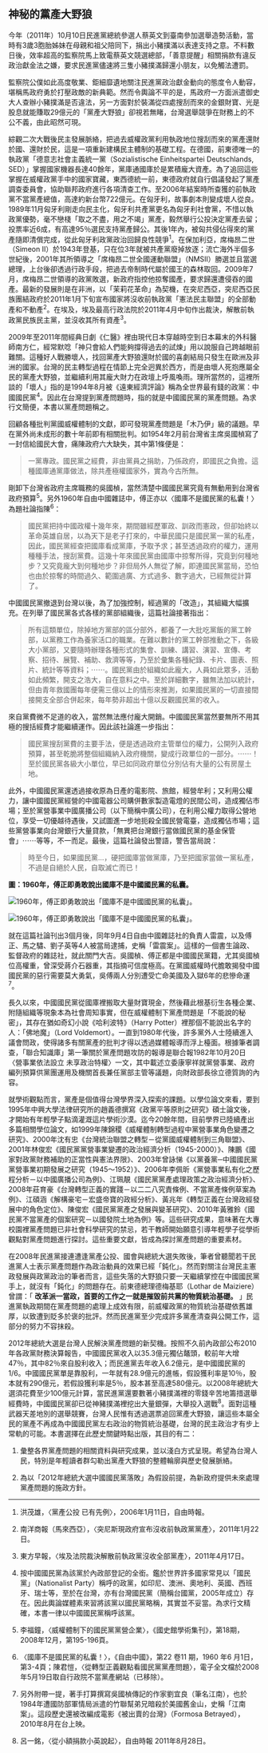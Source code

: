 ## 神秘的黨產大野狼

今年（2011年）10月10日民進黨總統參選人蔡英文到臺南參加選舉造勢活動，當時有3歲3胞胎姊妹在母親和祖父陪同下，捐出小豬撲滿以表達支持之意。不料數日後，效率超高的監察院馬上致電蔡英文競選總部，「善意提醒」相關捐款有違反政治獻金法之嫌，要求民進黨儘速將三隻小豬撲滿歸還小朋友，以免觸法遭罰。

監察院公僕如此高度敬業、鉅細靡遺地關注民進黨政治獻金動向的態度令人動容，堪稱馬政府勇於打壓政敵的新典範。然而令輿論不平的是，馬政府一方面派遣御史大人查辦小豬撲滿是否違法，另一方面對於裝滿從四處搜刮而來的金銀財寶、光是股息就能賺取29億元的「黨產大野狼」卻視若無睹，台灣選舉競爭在財務上的不公不義，由此昭然可現。

綜觀二次大戰後民主發展脈絡，把過去威權政黨利用執政地位搜刮而來的黨產還財於國、還財於民，這是一項重新建構民主體制的基礎工程。在德國，前東德唯一的執政黨「德意志社會主義統一黨（Sozialistische Einheitspartei Deutschlands, SED）」掌握國家機器長達40餘年，黨庫通國庫於是累積龐大資產。為了追回這些掌握在威權政黨手中的國家寶藏，東西德統一前，東德政府就自行倡議發起了黨產調查委員會，協助聯邦政府進行各項清查工作。至2006年結案時所查獲的前執政黨不當黨產總值，高達約新台幣722億元。在匈牙利，故事劇本則變成壞人從良。1989年11月匈牙利剛走向民主化，匈牙利共產黨更名為匈牙利社會黨，不惜以執政黨優勢，毫不戀棧「取之不盡，用之不竭」黨產，毅然舉行公投決定黨產去留；投票率近6成，有高達95％選民支持黨產歸公。其後1年內，被匈共侵佔得來的黨產隨即清償完成，從此匈牙利政黨政治回歸良性競爭<sup>1</sup>。在保加利亞，席梅昂二世（Simeon II）於1943年登基，只在位3年就被共產黨廢掉放逐；流亡海外半個多世紀後，2001年其所領導之「席梅昂二世全國運動聯盟」（NMSII）勝選並且當選總理，上台後卻透過行政手段，把過去帝制時代屬於國王的森林取回。2009年7月，席梅昂二世領導的政黨敗選，新政府指控他掠奪國產，要求歸還遭侵吞的國產。最新的發展則是在非洲，以「茉莉花革命」為契機，在突尼西亞，突尼西亞民族團結政府於2011年1月下旬宣布國家將沒收前執政黨「憲法民主聯盟」的全部動產和不動產<sup>2</sup>。在埃及，埃及最高行政法院於2011年4月中旬作出裁決，解散前執政黨民族民主黨，並沒收其所有資產<sup>3</sup>。

2009年至2011年間經典日劇《仁醫》裡由現代日本穿越時空到日本幕末的外科醫師南方仁，經常默唸「神只會給人們能夠撐得過去的試煉」用以說服自己跨越眼前難關。這種好人戰勝壞人，找回黨產大野狼還財於國的喜劇結局只發生在歐洲及非洲的國家。台灣的民主轉型過程在情節上完全迥異於西方，而是由壞人死抱應屬全民的黨產大野狼，並繼續利用其龐大財力在政壇上呼風喚雨。理所當然的，這裡所談的「壞人」指的是1994年8月被《遠東經濟評論》稱為全世界最有錢的政黨：中國國民黨<sup>4</sup>。因此在台灣提到黨產問題時，指的就是中國國民黨的黨產問題。為求行文簡便，本書以黨產問題稱之。

回顧各種批判黨國威權體制的文獻，即可發現黨產問題是「木乃伊」級的議題。早在黨外尚未成形的數十年前即有相關批判。如1954年2月前台灣省主席吳國楨寫了一封信給國民大會，痛陳政府六大缺失，其中第1條便是：

> 一黨專政。國民黨之經費，非由黨員之捐助，乃係政府，即國民之負擔。這種國庫通黨庫做法，除共產極權國家外，實為今古所無。

剛卸下台灣省政府主席職務的吳國楨，當然清楚中國國民黨究竟有無動用到台灣省政府預算<sup>5</sup>。另外1960年自由中國雜誌中，傅正亦以〈國庫不是國民黨的私囊！〉為題社論指陳<sup>6</sup>：

> 國民黨把持中國政權十幾年來，期間雖經歷軍政、訓政而憲政，但卻始終以革命英雄自居，以為天下是老子打來的，中華民國只是國民黨一黨的私產，因此，國民黨經查把國庫看成黨庫，予取予求；甚至透過政府的權力，運用種種手法，搜刮黨費。這幾十年來國民黨由國庫中掠奪所得，究竟到何種地步？又究竟龐大到何種地步？非但局外人無從了解，即連國民黨當局，恐怕也由於掠奪的時間過久、範圍過廣、方式過多、數字過大，已經無從計算了。

中國國民黨撤退到台灣以後，為了加強控制，經過黨的「改造」，其組織大幅擴充。在列舉了國民黨各式各樣的黨部組織後，這篇社論接著指出：

> 所有這類單位，除掉地方黨部的區分部外，都養了一大批吃黨飯的黨工幹部，以黨務工作為養家活口的職業。在難以數計的黨工幹部推動之下，各級大小黨部，又要隨時辦理各種形式的集會、訓練、講習、演習、宣傳、考察、招待、展覽、補助、救濟等等，乃至於彙集各種紀錄、卡片、圖表、照片、統計等等資料；⋯⋯。國民黨由於組織如此龐大，人員如此眾多，活動如此頻繁，開支之浩大，自在意料之中。至於詳細數字，雖無法加以統計，但由青年救國團每年便需三億以上的情形來推測，如果國民黨的一切直接間接開支全部合併起來，每年勢非超出十億以反觀國民黨的收入。

來自黨費微不足道的收入，當然無法應付龐大開銷。中國國民黨當然要無所不用其極的搜括經費才能繼續運作。因此該社論進一步指出：

> 國民黨搜刮黨費的主要手法，便是透過政府主管單位的權力，公開列入政府預算，甚至乾脆將整個組織納入政府機關，變成行政單位的一部分。⋯⋯！至於國民黨各級大小單位，早已如同政府單位分別佔有大量的公有房屋土地。

此外，中國國民黨還透過接收原為日產的電影院、旅館，經營牟利；又利用公權力，讓中國國民黨經營的中國電器公司購併數家製造電燈的民間公司，造成獨佔市場；至於黨營事業中國廣播公司（以下簡稱中廣公司），在利用公權力取得公營地位，享受一切優越待遇後，又試圖進一步地扼殺全國民營電臺，造成獨佔市場；這些黨營事業向台灣銀行大量貸款，「無異把台灣銀行當做國民黨的基金保管會」⋯⋯等等，不一而足。最後，這篇社論發出警語，警告當局說：

> 時至今日，如果國民黨…，硬把國庫當做黨庫，乃至把國家當做一黨私產，不過是自絕於人民，自取滅亡而已！

**圖：1960年，傅正即勇敢說出國庫不是中國國民黨的私囊。**

![1960年，傅正即勇敢說出「國庫不是中國國民黨的私囊」。](images/p21a.jpg "1960年，傅正即勇敢說出「國庫不是中國國民黨的私囊」。")

![1960年，傅正即勇敢說出「國庫不是中國國民黨的私囊」。](images/p21b.jpg "1960年，傅正即勇敢說出「國庫不是中國國民黨的私囊」。")

就在這篇社論刊出3個月後，同年9月4日自由中國雜誌社的負責人雷震，以及傅正、馬之驌、劉子英等4人被當局逮捕，史稱「雷震案」。這樣的一個書生論政、監督政府的雜誌社，就此關門大吉。吳國楨、傅正都是中國國民黨籍，尤其吳國楨位高權重，曾深受蔣介石器重，其指摘可信度極高。在黨國威權時代膽敢揭發中國國民黨的惡行需要莫大勇氣，吳傅兩人分別遭受亡命美國及入獄6年的悲慘命運<sup>7</sup>。

長久以來，中國國民黨從國庫裡搬取大量財寶現金，然後藉此根基衍生各種企業、附隨組織等現象本為社會周知事實，但在威權體制下黨產問題是「不能說的秘密」，其存在猶如奇幻小說《哈利波特》（Harry Potter）裡那個不能說出名字的人：「佛地魔」（Lord Voldemort）。一直到1980年代後，許多黨外人士陸續進入議會問政，使得諸多有關黨產的批判才得以透過媒體報導而浮上檯面。根據筆者調查，「聯合知識庫」第一筆關於黨產問題攻防的報導是聯合報1982年10月20日〈營事業依法設立 未享政治特權〉一文，其中載述立委康寧祥就黨營事業、政府編列預算供黨團運用及機關首長兼任黨部主管等議題，向財政部長徐立德質詢的內容。

就學術觀點而言，黨產是個值得台灣學界深入探索的課題。以學位論文來看，要到1995年中興大學法律研究所的趙義德撰寫《政黨平等原則之研究》碩士論文後，才開始有年輕學子點滴灌溉這片學術沙漠。迄今20餘年間，目前學界已陸續產出多篇相關學位論文，如1999年陳錦稷《威權體制轉型過程中黨營事業角色變遷之研究》、2000年沈有忠《台灣統治聯盟之轉型－從黨國威權體制到三角聯盟》、2001年林俊宏《國民黨黨營事業變遷的政治經濟分析（1945-2000）》、陳鵬《國家對政黨財務補助的正當性與憲法界限》、2003年曾詠悌《以黨養黨─中國國民黨黨營事業初期發展之研究（1945～1952）》、2006年李佩昕《黨營事業私有化之歷程分析－以中國廣播公司為例》、江珮靚《國民黨黨產處理政策之政治經濟分析》、2008年莊育豪《台灣轉型正義的實踐－以二二八究責條例、不當黨產條例草案為例》、江碩涵《解構豪宅－宏盛帝寶的政經分析》、黃兆年《轉型正義在台灣政經發展中的角色定位》、陳俊宏《國民黨黨產之發展與變革研究》、2010年黃雅鈴《國民黨不當黨產的個案研究－以國發院土地為例》等。這些研究成果，意味著在大專校園裡黨產問題已非社會科學研究的禁忌，若干教師開始願意引導年輕學子從學術觀點對黨產問題進行探討。這些重要文獻，皆成為探討黨產問題的重要素材。

在2008年民進黨接連遭逢黨產公投、國會與總統大選失敗後，筆者曾聽聞若干民進黨人士表示黨產問題作為政治動員的效果已經「鈍化」。然而對關注台灣民主憲政發展與政黨政治的筆者而言，這些失落的大野狼只要一天繼續掌控在中國國民黨手上，就沒有「鈍化」的問題存在。前東德總理德梅基耶（Lothar de Maiziere）曾謂：「 **改革派一當政，首要的工作之一就是摧毀前共黨的物質統治基礎。** 」民進黨執政期間在黨產問題的處理上成效有限，前威權政黨的物質統治基礎依舊雄厚，以致遭到貶多於褒的批評。然而民進黨至少完成許多黨產清查與公開工作，這部分的努力不容抹殺。

2012年總統大選是台灣人民解決黨產問題的新契機。按照不久前內政部公布2010年各政黨財務決算報告，中國國民黨收入以35.3億元獨佔鼇頭，較前年大增47％，其中82％來自股利收入；而民進黨去年收入6.2億元，是中國國民黨的1/6。中國國民黨單是靠股利，一年就有28.9億元的進帳，假設獲利率是10％，股本就有290億元，若假設獲利率是5％，股本甚至高達580億元。以2008年總統大選須花費至少100億元計算，當民進黨還要數著小豬撲滿裡的零錢辛苦地籌措選舉經費時，中國國民黨卻已從神豬撲滿裡挖出大量銀彈，大舉投入選戰<sup>8</sup>。面對這種武器天差地別的選舉競賽，台灣人民惟有透過選票追回黨產大野狼，讓這些本屬全民的黨產不再成為中國國民黨左右政治的物質統治基礎，台灣的民主政治才有步上常軌的可能。本書選擇在此歷史關鍵時點出版，其目的有二：

1. 彙整各界黨產問題的相關資料與研究成果，並以淺白方式呈現。希望為台灣人民，特別是年輕讀者群勾勒出黨產大野狼的整體輪廓與歷史發展脈絡。

2. 為以「2012年總統大選中國國民黨落敗」為假設前提，為新政府提供未來處理黨產問題的施政方針。



---

1. 洪茂雄，〈黨產公投 已有先例〉，2006年1月11日，自由時報。

2. 南洋商報（馬來西亞），〈突尼斯現政府宣布沒收前執政黨黨產〉，2011年1月22日。

3. 東方早報，〈埃及法院裁決解散前執政黨沒收全部黨產〉，2011年4月17日。

4. 按中國國民黨為該黨於內政部登記的全銜。鑑於世界許多國家常見以「國民黨」（Nationalist Party）稱呼的政黨，如印尼、澳洲、奧地利、英國、西班牙、瑞士等，至於在台灣，亦有台灣國民黨（簡稱台國黨，2005年成立）存在。因此輿論媒體素來習將該黨以國民黨略稱，其實並不妥當。為求行文精確，本書一律以中國國民黨稱呼該黨。

5. 李福鐘，〈威權體制下的國民黨黨營企業〉，《國史館學術集刊》，第18期，2008年12月，第195-196頁。

6. 〈國庫不是國民黨的私囊！〉，《自由中國》，第22 卷11 期，1960 年6 月1日，第3-4頁；陳君愷，〈從轉型正義觀點看國民黨黨產問題〉，電子全文檔於2008年5月19日取自行政院不當黨產網站（已移除）。

7. 另外附帶一提，著手打算撰寫吳國楨傳記的作家劉宜良（筆名江南），也於1984年遭國防部軍情局派遣的竹聯幫弟兄暗殺於美國舊金山，史稱「江南案」。這段歷史還被改編成電影《被出賣的台灣》（Formosa Betrayed），2010年8月在台上映。

8. 呂一銘，〈從小額捐款小英說起〉，自由時報 2011年8月28日。
